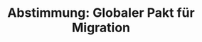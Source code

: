 ---
abstimmung:
  abstimmung: 1
  bundestagssitzung: 69
  datum: 30. November 2018
  legislaturperiode: 19
categories:
- Todo
data:
- title: Abstimmungsergebnis 20181130_1-data.pdf
  url: /res/2021-btw/abstimmungsergebnisse/20181130_1-data.pdf
- title: Abstimmungsergebnis 20181130_1_xls-data.xls
  url: /res/2021-btw/abstimmungsergebnisse/20181130_1_xls-data.xls
- title: Abstimmungsergebnis 20181130_1_xls-datacsv
  url: /res/2021-btw/abstimmungsergebnisse/csv/20181130_1_xls-datacsv
documents:
- local: /res/2021-btw/drucksachen/06061.pdf
  title: Drucksache 19/06061
  url: https://dip21.bundestag.de/dip21/btd/19/060/1906061.pdf
ergebnis:
  AfD:
    enthaltung: 0
    gesamt: 92
    ja: 86
    nein: 0
    nichtabgegeben: 6
    ungueltig: 0
  Bündnis 90/Die Grünen:
    enthaltung: 0
    gesamt: 67
    ja: 0
    nein: 63
    nichtabgegeben: 4
    ungueltig: 0
  Die Linke:
    enthaltung: 0
    gesamt: 69
    ja: 0
    nein: 59
    nichtabgegeben: 10
    ungueltig: 0
  FDP:
    enthaltung: 0
    gesamt: 80
    ja: 0
    nein: 68
    nichtabgegeben: 12
    ungueltig: 0
  cdu/csu:
    enthaltung: 0
    gesamt: 246
    ja: 1
    nein: 221
    nichtabgegeben: 24
    ungueltig: 0
  file: 20181130_1_xls-data.xls
  fraktionslos:
    enthaltung: 0
    gesamt: 3
    ja: 2
    nein: 1
    nichtabgegeben: 0
    ungueltig: 0
  spd:
    enthaltung: 0
    gesamt: 152
    ja: 0
    nein: 129
    nichtabgegeben: 23
    ungueltig: 0
layout: abstimmung
links:
- title: Link zu bundestag.de
  url: https://www.bundestag.de/parlament/plenum/abstimmung/abstimmung?id=567
preview: 'Deutscher Bundestag


  69. Sitzung des Deutschen Bundestages

  am Freitag, 30. November 2018


  Endgültiges Ergebnis der Namentlichen Abstimmung Nr. 1


  Antrag der Abgeordneten Dr. Gottfried Curio, Marc Bernhard, Peter Boehringer, weiterer

  Abgeordneter und der Fraktion der AfD

  Aufforderung zur Abgabe einer Protokollerklärung zur völkerrechtlichen beziehungsweise

  rechtlichen Unverbindlichkeit des "Global Compact for Safe, Orderly and Regular

  Migration" für die Bundesrepublik Deutschland durch die deutsche Bundesregierung
  bei

  der Unterzeichnung des Pakets im Dezember in Marrakesch - Die Bundesrepublik

  Deutschland als "permanent objector"

  - Drucksache 19/6061 -'
tags:
- Todo
title: 'Abstimmung: Globaler Pakt für Migration'
---